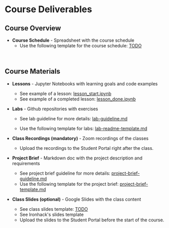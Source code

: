 # Course Deliverables

## Course Overview

- **Course Schedule** - Spreadsheet with the course schedule
  - Use the following template for the course schedule: [TODO]()

<br>

## Course Materials

- **Lessons** - Jupyter Notebooks with learning goals and code examples
  - See example of a lesson: [lesson_start.ipynb](lessons/lesson_start.ipynb)
  - See example of a completed lesson: [lesson_done.ipynb](lessons/lesson_done.ipynb)

  
  
- **Labs** - Github repositories with exercises
  
  - See lab guideline for more details: [lab-guideline.md](labs/lab-guideline.md)

  - Use the following template for labs: [lab-readme-template.md](labs/lab-readme-template.md)
  
    
  
- **Class Recordings (mandatory)** - Zoom recordings of the classes
  - Upload the recordings to the Student Portal right after the class.
  
    
  
- **Project Brief** - Markdown doc with the project description and requirements
  - See project brief guideline for more details: [project-brief-guideline.md](projects/project-brief-guideline.md)
  - Use the following template for the project brief: [project-brief-template.md](projects/project-brief-template.md)
  
  
  
- **Class Slides (optional)** - Google Slides with the class content
  - See class slides template: [TODO]()
  - See Ironhack's slides template
  - Upload the slides to the Student Portal before the start of the course.

<br>